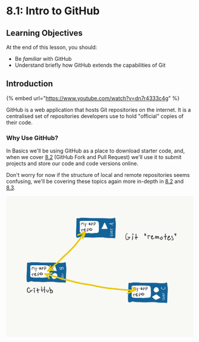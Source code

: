# 8.1: Intro to GitHub

## Learning Objectives

At the end of this lesson, you should:

* Be _familiar_ with GitHub
* Understand briefly how GitHub extends the capabilities of Git

## Introduction

{% embed url="https://www.youtube.com/watch?v=dn7r4333c4g" %}

GitHub is a web application that hosts Git repositories on the internet. It is a centralised set of repositories developers use to hold "official" copies of their code.

### Why Use GitHub?

In Basics we'll be using GitHub as a place to download starter code, and, when we cover [8.2](../7-github/7.1-github-fork-and-pull-request.md) (GitHub Fork and Pull Request) we'll use it to submit projects and store our code and code versions online.

Don't worry for now if the structure of local and remote repositories seems confusing, we'll be covering these topics again more in-depth in [8.2](../7-github/7.1-github-fork-and-pull-request.md) and [8.3](../7-github/7.2-github-repo-browsing.md).

![A Git "remote" is a shared copy of a code repository, typically hosted on a platform like GitHub](../.gitbook/assets/remotes.png)
